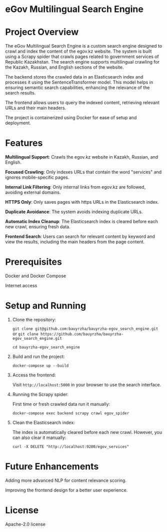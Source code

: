 # eGov Multilingual Search Engine
# Project Overview

The eGov Multilingual Search Engine is a custom search engine designed to crawl and index the content of the egov.kz website. The system is built using a Scrapy spider that crawls pages related to government services of Republic Kazakhstan. The search engine supports multilingual crawling for the Kazakh, Russian, and English sections of the website.

The backend stores the crawled data in an Elasticsearch index and processes it using the SentenceTransformer model. This model helps in ensuring semantic search capabilities, enhancing the relevance of the search results. 

The frontend allows users to query the indexed content, retrieving relevant URLs and their main headers. 

The project is containerized using Docker for ease of setup and deployment.

# Features

**Multilingual Support**: Crawls the egov.kz website in Kazakh, Russian, and English.

**Focused Crawling**: Only indexes URLs that contain the word "services" and ignores mobile-specific pages.

**Internal Link Filtering**: Only internal links from egov.kz are followed, avoiding external domains.

**HTTPS Only**: Only saves pages with https URLs in the Elasticsearch index.

**Duplicate Avoidance**: The system avoids indexing duplicate URLs.

**Automatic Index Cleanup**: The Elasticsearch index is cleared before each new crawl, ensuring fresh data.

**Frontend Search**: Users can search for relevant content by keyword and view the results, including the main headers from the page content.

# Prerequisites

Docker and Docker Compose

Internet access

# Setup and Running

1. Clone the repository:

   `git clone git@github.com:bauyrzha/bauyrzha-egov_search_engine.git` or `git clone https://github.com/bauyrzha/bauyrzha-egov_search_engine.git`

   `cd bauyrzha-egov_search_engine`

2. Build and run the project:

   `docker-compose up --build`

3. Access the frontend:
   
   Visit `http://localhost:5000` in your browser to use the search interface.

4. Running the Scrapy spider:
   
   First time or fresh crawled data run it manually:

   `docker-compose exec backend scrapy crawl egov_spider`

5. Clean the Elasticsearch index:
   
   The index is automatically cleared before each new crawl. However, you can also clear it manually:

   `curl -X DELETE "http://localhost:9200/egov_services"`

# Future Enhancements

Adding more advanced NLP for content relevance scoring.

Improving the frontend design for a better user experience.

# License

Apache-2.0 license

















